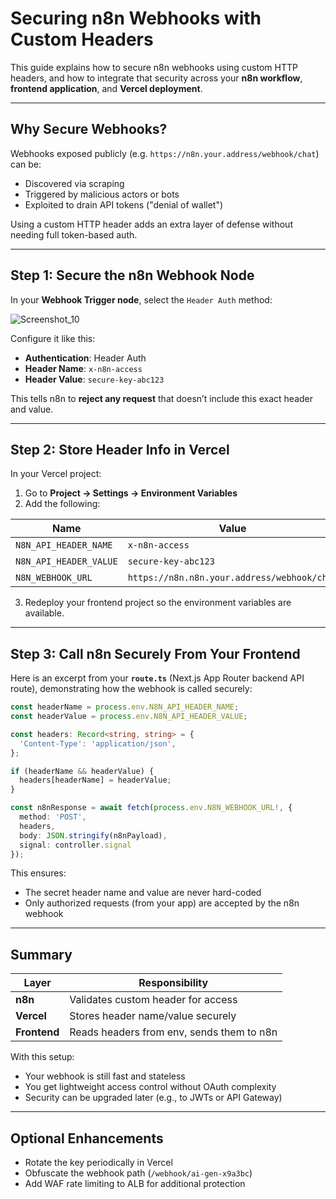 # Securing n8n Webhooks with Custom Headers

This guide explains how to secure n8n webhooks using custom HTTP headers, and how to integrate that security across your **n8n workflow**, **frontend application**, and **Vercel deployment**.

---

## Why Secure Webhooks?

Webhooks exposed publicly (e.g. `https://n8n.your.address/webhook/chat`) can be:

* Discovered via scraping
* Triggered by malicious actors or bots
* Exploited to drain API tokens ("denial of wallet")

Using a custom HTTP header adds an extra layer of defense without needing full token-based auth.

---

## Step 1: Secure the n8n Webhook Node

In your **Webhook Trigger node**, select the `Header Auth` method:

![Screenshot_10](https://github.com/user-attachments/assets/5ee20246-ea0d-4062-b7cd-7b9aa01be1bf)


Configure it like this:

* **Authentication**: Header Auth
* **Header Name**: `x-n8n-access`
* **Header Value**: `secure-key-abc123`

This tells n8n to **reject any request** that doesn’t include this exact header and value.

---

## Step 2: Store Header Info in Vercel

In your Vercel project:

1. Go to **Project → Settings → Environment Variables**
2. Add the following:

| Name                   | Value                               | Environment |
| ---------------------- | ----------------------------------- | ----------- |
| `N8N_API_HEADER_NAME`  | `x-n8n-access`                      | All         |
| `N8N_API_HEADER_VALUE` | `secure-key-abc123`                 | All         |
| `N8N_WEBHOOK_URL`      | `https://n8n.n8n.your.address/webhook/chat` | All         |

3. Redeploy your frontend project so the environment variables are available.

---

## Step 3: Call n8n Securely From Your Frontend

Here is an excerpt from your **`route.ts`** (Next.js App Router backend API route), demonstrating how the webhook is called securely:

```ts
const headerName = process.env.N8N_API_HEADER_NAME;
const headerValue = process.env.N8N_API_HEADER_VALUE;

const headers: Record<string, string> = {
  'Content-Type': 'application/json',
};

if (headerName && headerValue) {
  headers[headerName] = headerValue;
}

const n8nResponse = await fetch(process.env.N8N_WEBHOOK_URL!, {
  method: 'POST',
  headers,
  body: JSON.stringify(n8nPayload),
  signal: controller.signal
});
```

This ensures:

* The secret header name and value are never hard-coded
* Only authorized requests (from your app) are accepted by the n8n webhook

---

## Summary

| Layer        | Responsibility                            |
| ------------ | ----------------------------------------- |
| **n8n**      | Validates custom header for access        |
| **Vercel**   | Stores header name/value securely         |
| **Frontend** | Reads headers from env, sends them to n8n |

With this setup:

* Your webhook is still fast and stateless
* You get lightweight access control without OAuth complexity
* Security can be upgraded later (e.g., to JWTs or API Gateway)

---

## Optional Enhancements

* Rotate the key periodically in Vercel
* Obfuscate the webhook path (`/webhook/ai-gen-x9a3bc`)
* Add WAF rate limiting to ALB for additional protection
